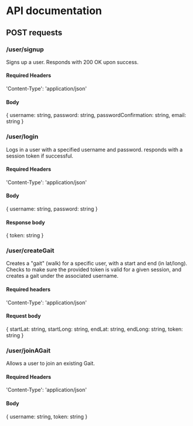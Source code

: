 # API documentation

## POST requests

### /user/signup

Signs up a user. Responds with 200 OK upon success.

#### Required Headers

'Content-Type': 'application/json'

#### Body

{
username: string,
password: string,
passwordConfirmation: string,
email: string
}

### /user/login

Logs in a user with a specified username and password. responds with a session token if successful.

#### Required Headers

'Content-Type': 'application/json'

#### Body

{
username: string,
password: string
}

#### Response body

{
token: string
}

### /user/createGait

Creates a "gait" (walk) for a specific user, with a start and end (in lat/long).
Checks to make sure the provided token is valid for a given session, and creates
a gait under the associated username.

#### Required headers

'Content-Type': 'application/json'

#### Request body

{
startLat: string,
startLong: string,
endLat: string,
endLong: string,
token: string
}

### /user/joinAGait

Allows a user to join an existing Gait.

#### Required Headers

'Content-Type': 'application/json'

#### Body

{
username: string,
token: string
}
